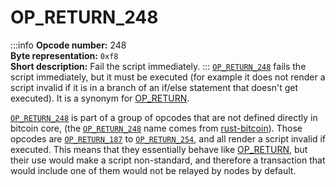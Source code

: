 # OP_RETURN_248
:::info
**Opcode number:** 248  
**Byte representation:** `0xf8`  
**Short description:** Fail the script immediately.
:::
[`OP_RETURN_248`](./OP_RETURN_248.md) fails the script immediately, but it must be executed (for example it does not render a script invalid if it is in a branch of an if/else statement that doesn't get executed). It is a synonym for [OP_RETURN](./OP_RETURN.md).



[`OP_RETURN_248`](./OP_RETURN_248.md) is part of a group of opcodes that are not defined directly in bitcoin core, (the [`OP_RETURN_248`](./OP_RETURN_248.md) name comes from [rust-bitcoin](https://docs.rs/bitcoin/latest/src/bitcoin/blockdata/opcodes.rs.html)). Those opcodes are [`OP_RETURN_187`](./OP_RETURN_187.md) to [`OP_RETURN_254`](./OP_RETURN_254.md), and all render a script invalid if executed. This means that they essentially behave like [OP_RETURN](./OP_RETURN.md), but their use would make a script non-standard, and therefore a transaction that would include one of them would not be relayed by nodes by default.
